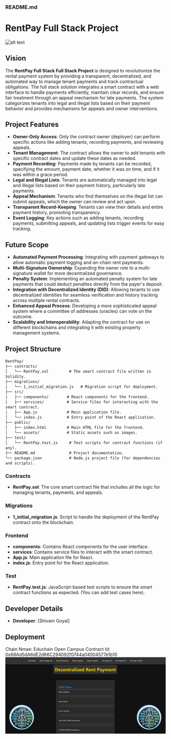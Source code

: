 ### README.md

# RentPay Full Stack Project
![alt text](<Screenshot 2024-08-25 122209.png>)
## Vision
The **RentPay Full Stack Full Stack Project**  is designed to revolutionize the rental payment system by providing a transparent, decentralized, and automated way to manage tenant payments and track contractual obligations. The full stack solution integrates a smart contract with a web interface to handle payments efficiently, maintain clear records, and ensure fair treatment through an appeal mechanism for late payments. The system categorizes tenants into legal and illegal lists based on their payment behavior and provides mechanisms for appeals and owner interventions.

## Project Features
- **Owner-Only Access**: Only the contract owner (deployer) can perform specific actions like adding tenants, recording payments, and reviewing appeals.
- **Tenant Management**: The contract allows the owner to add tenants with specific contract dates and update these dates as needed.
- **Payment Recording**: Payments made by tenants can be recorded, specifying the amount, payment date, whether it was on time, and if it was within a grace period.
- **Legal and Illegal Lists**: Tenants are automatically managed into legal and illegal lists based on their payment history, particularly late payments.
- **Appeal Mechanism**: Tenants who find themselves on the illegal list can submit appeals, which the owner can review and act upon.
- **Transparent Record-Keeping**: Tenants can view their details and entire payment history, promoting transparency.
- **Event Logging**: Key actions such as adding tenants, recording payments, submitting appeals, and updating lists trigger events for easy tracking.

## Future Scope
- **Automated Payment Processing**: Integrating with payment gateways to allow automatic payment logging and on-chain rent payments.
- **Multi-Signature Ownership**: Expanding the owner role to a multi-signature wallet for more decentralized governance.
- **Penalty System**: Implementing an automated penalty system for late payments that could deduct penalties directly from the payer's deposit.
- **Integration with Decentralized Identity (DID)**: Allowing tenants to use decentralized identities for seamless verification and history tracking across multiple rental contracts.
- **Enhanced Appeal Process**: Developing a more sophisticated appeal system where a committee of addresses (oracles) can vote on the outcome.
- **Scalability and Interoperability**: Adapting the contract for use on different blockchains and integrating it with existing property management systems.

## Project Structure
```
RentPay/
├── contracts/
│   └── RentPay.sol         # The smart contract file written in Solidity.
├── migrations/
│   └── 1_initial_migration.js   # Migration script for deployment.
├── src/
│   ├── components/        # React components for the frontend.
│   ├── services/          # Service files for interacting with the smart contract.
│   ├── App.js             # Main application file.
│   └── index.js           # Entry point of the React application.
├── public/
│   ├── index.html         # Main HTML file for the frontend.
│   └── assets/            # Static assets such as images.
├── test/
│   └── RentPay.test.js     # Test scripts for contract functions (if any).
├── README.md               # Project documentation.
└── package.json            # Node.js project file (for dependencies and scripts).

```

### Contracts
- **RentPay.sol**: The core smart contract file that includes all the logic for managing tenants, payments, and appeals.

### Migrations
- **1_initial_migration.js**: Script to handle the deployment of the RentPay contract onto the blockchain.

### Frontend
- **components**: Contains React components for the user interface.
- **services**: Contains service files to interact with the smart contract.
- **App.js**: Main application file for React.
- **index.js**: Entry point for the React application.

### Test
- **RentPay.test.js**: JavaScript-based test scripts to ensure the smart contract functions as expected. (You can add test cases here).

## Developer Details
- **Developer**: [Shivam Goyal]


## Deployment 
Chain Nmae: Educhain Open Campus 
Contract Id: 0x68Ad5dA6dE2d66C294092f0744a04504577e1b10
![alt text](<Web Page.png>)



